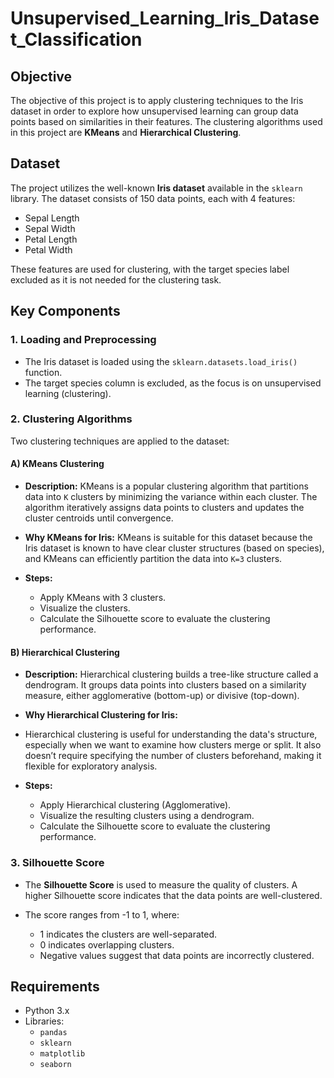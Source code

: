 # Unsupervised_Learning_Iris_Dataset_Classification

## Objective
The objective of this project is to apply clustering techniques to the Iris dataset in order to explore how unsupervised learning can group data points based on similarities in their features. The clustering algorithms used in this project are **KMeans** and **Hierarchical Clustering**.

## Dataset
The project utilizes the well-known **Iris dataset** available in the `sklearn` library. The dataset consists of 150 data points, each with 4 features:
- Sepal Length
- Sepal Width
- Petal Length
- Petal Width

These features are used for clustering, with the target species label excluded as it is not needed for the clustering task.

## Key Components

### 1. **Loading and Preprocessing**
- The Iris dataset is loaded using the `sklearn.datasets.load_iris()` function.
- The target species column is excluded, as the focus is on unsupervised learning (clustering).

### 2. **Clustering Algorithms**
Two clustering techniques are applied to the dataset:

#### A) **KMeans Clustering**
- **Description:** KMeans is a popular clustering algorithm that partitions data into `K` clusters by minimizing the variance within each cluster. The algorithm iteratively assigns data points to clusters and updates the cluster centroids until convergence.
  
- **Why KMeans for Iris:** KMeans is suitable for this dataset because the Iris dataset is known to have clear cluster structures (based on species), and KMeans can efficiently partition the data into `K=3` clusters.
  
- **Steps:** 
  - Apply KMeans with 3 clusters.
  - Visualize the clusters.
  - Calculate the Silhouette score to evaluate the clustering performance.

#### B) **Hierarchical Clustering**

- **Description:** Hierarchical clustering builds a tree-like structure called a dendrogram. It groups data points into clusters based on a similarity measure, either agglomerative (bottom-up) or divisive (top-down).
  
- **Why Hierarchical Clustering for Iris:**
- Hierarchical clustering is useful for understanding the data's structure, especially when we want to examine how clusters merge or split. It also doesn’t require specifying the number of clusters beforehand, making it flexible for exploratory analysis.
  
- **Steps:**
  
  - Apply Hierarchical clustering (Agglomerative).
  - Visualize the resulting clusters using a dendrogram.
  - Calculate the Silhouette score to evaluate the clustering performance.

### 3. **Silhouette Score**

- The **Silhouette Score** is used to measure the quality of clusters. A higher Silhouette score indicates that the data points are well-clustered.
  
- The score ranges from -1 to 1, where:
  - 1 indicates the clusters are well-separated.
  - 0 indicates overlapping clusters.
  - Negative values suggest that data points are incorrectly clustered.

## Requirements
- Python 3.x
- Libraries:
  - `pandas`
  - `sklearn`
  - `matplotlib`
  - `seaborn`
